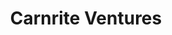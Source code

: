 ---
layout: firm_page
title: "Carnrite Ventures"
id: "carnriteventures.com"
permalink: "/carnriteventurescarnriteventures.com/"
website: "https://carnriteventures.com"
offices: "Houston (United States)"
investment_stages: "Seed, Series A"
portfolio_companies: ""
portfolio_link: "https://carnriteventures.com/portfolio/"
investment_markets: "Energy and climate technology, Healthcare technology"
founded_year: ""
description: "Carnrite Ventures is a venture capital firm investing in technology companies across the United States. With roughly $25 million in assets under management, they have a track record of investing in early-stage companies. They primarily focus on energy and climate technology and healthcare technology businesses."
linkedin: "https://www.linkedin.com/company/carnriteventures"
twitter: ""
instagram: ""
team_page: ""
investor_type: "Venture Capital"
crunchbase: ""
pitchbook: ""

# SEO Optimization
meta_title: "Carnrite Ventures - VC Firm - projectstartups.com"
meta_description: "Carnrite Ventures, Carnrite Ventures is a venture capital firm investing in technology companies across the United States. With roughly $25 million in assets under manag..."
meta_keywords: "Carnrite Ventures, Energy and climate technology, Healthcare technology, VC firm, venture capital, startup investor, projectstartups.com"
canonical_url: "https://vc.projectstartups.com/carnriteventurescarnriteventures.com/"
---